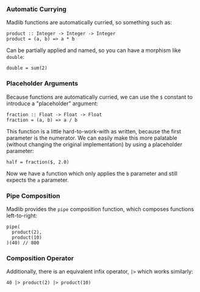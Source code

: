 ### Automatic Currying

Madlib functions are automatically curried, so something such as:

```madlib
product :: Integer -> Integer -> Integer
product = (a, b) => a * b
```

Can be partially applied and named, so you can have a morphism like `double`:

```madlib
double = sum(2)
```

### Placeholder Arguments

Because functions are automatically curried, we can use the `$` constant to introduce a "placeholder" argument:

```madlib
fraction :: Float -> Float -> Float
fraction = (a, b) => a / b
```

This function is a little hard-to-work-with as written, because the first parameter is the numerator. We can easily make this more palatable (without changing the original implementation) by using a placeholder parameter:

```madlib
half = fraction($, 2.0)
```
Now we have a function which only applies the `b` parameter and still expects the `a` parameter.

### Pipe Composition

Madlib provides the `pipe` composition function, which composes functions left-to-right:

```madlib
pipe(
  product(2),
  product(10)
)(40) // 800
```

### Composition Operator

Additionally, there is an equivalent infix operator, `|>` which works similarly:

```madlib
40 |> product(2) |> product(10)
```
